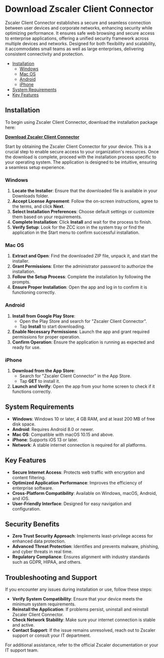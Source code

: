 # Download Zscaler Client Connector

Zscaler Client Connector establishes a secure and seamless connection between user devices and corporate networks, enhancing security while optimizing performance. It ensures safe web browsing and secure access to enterprise applications, offering a unified security framework across multiple devices and networks. Designed for both flexibility and scalability, it accommodates small teams as well as large enterprises, delivering consistent connectivity and protection.

- [Installation](#installation)
   - [Windows](#windows)
   - [Mac OS](#mac-os)
   - [Android](#android)
   - [iPhone](#iphone)
- [System Requirements](#system-requirements)
- [Key Features](#key-features)

## Installation
To begin using Zscaler Client Connector, download the installation package here:

[**Download Zscaler Client Connector**](*)

Start by obtaining the Zscaler Client Connector for your device. This is a crucial step to enable secure access to your organization's resources. Once the download is complete, proceed with the installation process specific to your operating system. The application is designed to be intuitive, ensuring a seamless setup experience.

### Windows
1. **Locate the Installer**: Ensure that the downloaded file is available in your Downloads folder.
2. **Accept License Agreement**: Follow the on-screen instructions, agree to the terms, and click **Next**.
3. **Select Installation Preferences**: Choose default settings or customize them based on your requirements.
4. **Complete Installation**: Click **Install** and wait for the process to finish.
5. **Verify Setup**: Look for the ZCC icon in the system tray or find the application in the Start menu to confirm successful installation.

### Mac OS
1. **Extract and Open**: Find the downloaded ZIP file, unpack it, and start the installer.
2. **Grant Permissions**: Enter the administrator password to authorize the installation.
3. **Follow the Setup Process**: Complete the installation by following the prompts.
4. **Ensure Proper Installation**: Open the app and log in to confirm it is functioning correctly.

### Android
1. **Install from Google Play Store**:
   - Open the Play Store and search for "Zscaler Client Connector".
   - Tap **Install** to start downloading.
2. **Enable Necessary Permissions**: Launch the app and grant required permissions for proper operation.
3. **Confirm Operation**: Ensure the application is running as expected and ready for use.

### iPhone
1. **Download from the App Store**:
   - Search for "Zscaler Client Connector" in the App Store.
   - Tap **GET** to install it.
2. **Launch and Verify**: Open the app from your home screen to check if it functions correctly.

## System Requirements
- **Windows**: Windows 10 or later, 4 GB RAM, and at least 200 MB of free disk space.
- **Android**: Requires Android 8.0 or newer.
- **Mac OS**: Compatible with macOS 10.15 and above.
- **iPhone**: Supports iOS 13 or later.
- **Network**: A stable internet connection is required for all platforms.

## Key Features
- **Secure Internet Access**: Protects web traffic with encryption and content filtering.
- **Optimized Application Performance**: Improves the efficiency of enterprise software.
- **Cross-Platform Compatibility**: Available on Windows, macOS, Android, and iOS.
- **User-Friendly Interface**: Designed for easy navigation and configuration.

## Security Benefits
- **Zero Trust Security Approach**: Implements least-privilege access for enhanced data protection.
- **Advanced Threat Protection**: Identifies and prevents malware, phishing, and cyber threats in real time.
- **Regulatory Compliance**: Ensures alignment with industry standards such as GDPR, HIPAA, and others.

## Troubleshooting and Support
If you encounter any issues during installation or use, follow these steps:
- **Verify System Compatibility**: Ensure that your device meets the minimum system requirements.
- **Reinstall the Application**: If problems persist, uninstall and reinstall Zscaler Client Connector.
- **Check Network Stability**: Make sure your internet connection is stable and active.
- **Contact Support**: If the issue remains unresolved, reach out to Zscaler support or consult your IT department.

For additional assistance, refer to the official Zscaler documentation or your IT support team.
